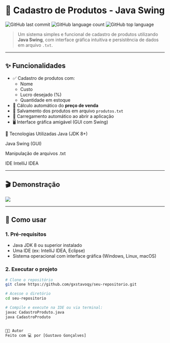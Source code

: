 # 🛒 Cadastro de Produtos - Java Swing

![GitHub last commit](https://img.shields.io/github/last-commit/gxstavoqy/mini_sistema)
![GitHub language count](https://img.shields.io/github/languages/count/gxstavoqy/mini_sistema)
![GitHub top language](https://img.shields.io/github/languages/top/gxstavoqy/mini_sistema)

> Um sistema simples e funcional de cadastro de produtos utilizando **Java Swing**, com interface gráfica intuitiva e persistência de dados em arquivo `.txt`.

---

## ✨ Funcionalidades

- ✅ Cadastro de produtos com:
  - Nome
  - Custo
  - Lucro desejado (%)
  - Quantidade em estoque
- 🧮 Cálculo automático do **preço de venda**
- 💾 Salvamento dos produtos em arquivo `produtos.txt`
- 📂 Carregamento automático ao abrir a aplicação
- 🖥️ Interface gráfica amigável (GUI com Swing)

📖 Tecnologias Utilizadas
Java (JDK 8+)

Java Swing (GUI)

Manipulação de arquivos .txt

IDE IntelliJ IDEA


---

## 🎬 Demonstração

![](https://github.com/user-attachments/assets/45aae667-ab34-460a-9104-26571296ffa7)

---

## 🚀 Como usar

### 1. Pré-requisitos

- Java JDK 8 ou superior instalado
- Uma IDE (ex: IntelliJ IDEA, Eclipse)
- Sistema operacional com interface gráfica (Windows, Linux, macOS)

### 2. Executar o projeto

```bash
# Clone o repositório
git clone https://github.com/gxstavoqy/seu-repositorio.git

# Acesse o diretório
cd seu-repositorio

# Compile e execute na IDE ou via terminal:
javac CadastroProduto.java
java CadastroProduto


🧑‍💻 Autor
Feito com 💻 por [Gustavo Gonçalves]


